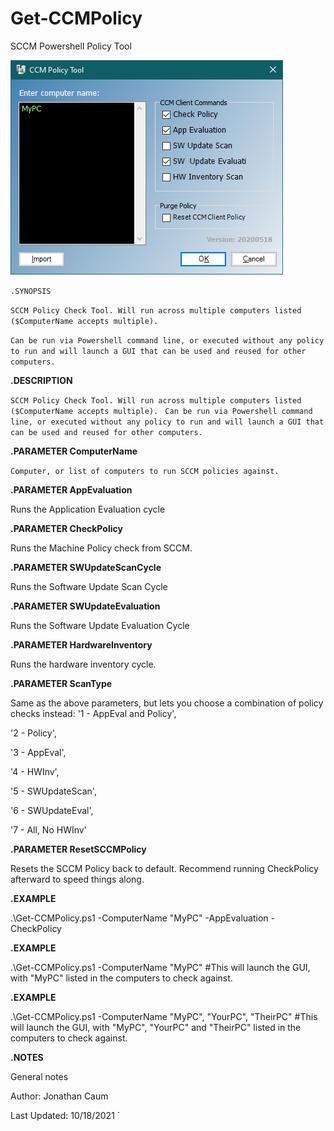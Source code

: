 # Get-CCMPolicy
SCCM Powershell Policy Tool

![GUI](https://github.com/W1sk3r/Get-CCMPolicy/blob/main/Screenshots/Gui%20-%202021-10-18.png?raw=true)


`.SYNOPSIS`

`SCCM Policy Check Tool. Will run across multiple computers listed ($ComputerName accepts multiple). `

`Can be run via Powershell command line, or executed without any policy to run and will launch a GUI that can be used and reused for other computers.`

**.DESCRIPTION**

`SCCM Policy Check Tool. Will run across multiple computers listed ($ComputerName accepts multiple). `
`Can be run via Powershell command line, or executed without any policy to run and will launch a GUI that can be used and reused for other computers.`


**.PARAMETER ComputerName**

`Computer, or list of computers to run SCCM policies against.`


**.PARAMETER AppEvaluation**

Runs the Application Evaluation cycle


**.PARAMETER CheckPolicy**

Runs the Machine Policy check from SCCM.


**.PARAMETER SWUpdateScanCycle**

Runs the Software Update Scan Cycle


**.PARAMETER SWUpdateEvaluation**

Runs the Software Update Evaluation Cycle


**.PARAMETER HardwareInventory**

Runs the hardware inventory cycle.


**.PARAMETER ScanType**

Same as the above parameters, but lets you choose a combination of policy checks instead:
 '1 - AppEval and Policy',
 
 '2 - Policy',
 
 '3 - AppEval',
 
 '4 - HWInv',
 
 '5 - SWUpdateScan',
 
 '6 - SWUpdateEval',
 
 '7 - All, No HWInv'
 
 
 
**.PARAMETER ResetSCCMPolicy**

Resets the SCCM Policy back to default. 
Recommend running CheckPolicy afterward to speed things along.


**.EXAMPLE**

.\Get-CCMPolicy.ps1 -ComputerName "MyPC" -AppEvaluation -CheckPolicy

**.EXAMPLE**

.\Get-CCMPolicy.ps1 -ComputerName "MyPC"
#This will launch the GUI, with "MyPC" listed in the computers to check against.

**.EXAMPLE**

.\Get-CCMPolicy.ps1 -ComputerName "MyPC", "YourPC", "TheirPC"
#This will launch the GUI, with "MyPC", "YourPC" and "TheirPC" listed in the computers to check against.

**.NOTES**

General notes

Author: Jonathan Caum

Last Updated: 10/18/2021
`
